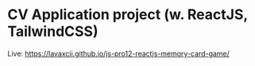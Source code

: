 # CV Application project (w. ReactJS, TailwindCSS)

 Live: https://lavaxcii.github.io/js-pro12-reactjs-memory-card-game/



